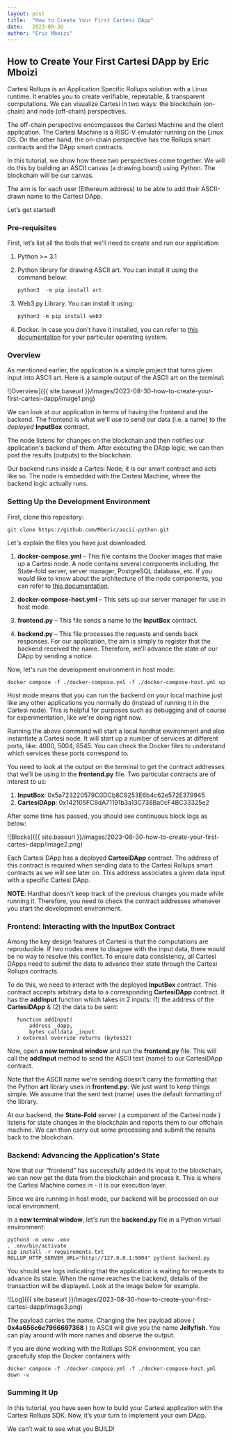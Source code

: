 ```yaml
---
layout: post
title:  "How to Create Your First Cartesi DApp"
date:   2023-08-30
author: "Eric Mboizi"
---
```


## How to Create Your First Cartesi DApp by Eric Mboizi

Cartesi Rollups is an Application Specific Rollups solution with a Linux runtime. It enables you to create verifiable, repeatable, & transparent computations. We can visualize Cartesi in two ways: the blockchain (on-chain) and node (off-chain) perspectives. 

The off-chain perspective encompasses the Cartesi Machine and the client application. The Cartesi Machine is a RISC-V emulator running on the Linux OS. On the other hand, the on-chain perspective has the Rollups smart contracts and the DApp smart contracts. 

In this tutorial, we show how these two perspectives come together. We will do this by building an ASCII canvas (a drawing board) using Python. The blockchain will be our canvas. 

The aim is for each user (Ethereum address) to be able to add their ASCII-drawn name to the Cartesi DApp.

Let’s get started!

### Pre-requisites 

First, let’s list all the tools that we’ll need to create and run our application:

1. Python >= 3.1

2. Python library for drawing ASCII art. You can install it using the command below:
   ```python
   python3  -m pip install art
   ```

3. Web3.py Library. You can install it using:

   ```python
   python3 -m pip install web3
   ```

4. Docker. In case you don't have it installed, you can refer to [this documentation](https://docs.docker.com/engine/install/) for your particular operating system.

### Overview 

As mentioned earlier, the application is a simple project that turns given input into ASCII art. Here is a sample output of the ASCII art on the terminal:

![Overview]({{ site.baseurl }}/images/2023-08-30-how-to-create-your-first-cartesi-dapp/image1.png)

We can look at our application in terms of having the frontend and the backend. The frontend is what we'll use to send our data (i.e. a name) to the *deployed* **InputBox** contract. 

The node listens for changes on the blockchain and then notifies our application's backend of them. After executing the DApp logic, we can then post the results (outputs) to the blockchain.

Our backend runs inside a Cartesi Node; it is our smart contract and acts like so. The node is embedded with the Cartesi Machine, where the backend logic actually runs.

### Setting Up the Development Environment 

First, clone this repository:

```shell
git clone https://github.com/Mberic/ascii-python.git
```

Let's explain the files you have just downloaded. 

1. **docker-compose.yml** – This file contains the Docker images that make up a Cartesi node. A node contains several components including, the State-fold server, server manager, PostgreSQL database, etc. If you would like to know about the architecture of the node components, you can refer to [this documentation](https://github.com/cartesi/rollups/tree/main/offchain#architecture-overview). 

2. **docker-compose-host.yml** – This sets up our server manager for use in host mode.

3. **frontend.py** – This file sends a name to the **InputBox** contract.

4. **backend.py** – This file processes the requests and sends back responses. For our application, the aim is simply to register that the backend received the name. 
   Therefore, we'll advance the state of our DApp by sending  a notice. 

Now, let's run the development environment in host mode: 

```shell
docker compose -f ./docker-compose.yml -f ./docker-compose-host.yml up
```

Host mode means that you can run the backend on your local machine just like any other applications you normally do (instead of running it in the Cartesi node). This is helpful for purposes such as debugging and of course for experimentation, like we're doing right now.

Running the above command will start a local hardhat environment and also instantiate a Cartesi node. It will start up a number of services at different ports, like: 4000, 5004, 8545. You can check the Docker files to understand which services these ports correspond to.

You need to look at the output on the terminal to get the contract addresses that we’ll be using in the **frontend.py** file. Two particular contracts are of interest to us:

1. **InputBox**: 0x5a723220579C0DCb8C9253E6b4c62e572E379945
2. **CartesiDApp**: 0x142105FC8dA71191b3a13C738Ba0cF4BC33325e2

After some time has passed, you should see continuous block logs as below:

![Blocks]({{ site.baseurl }}/images/2023-08-30-how-to-create-your-first-cartesi-dapp/image2.png)

Each Cartesi DApp has a deployed **CartesiDApp** contract. The address of this contract is required when sending data to the Cartesi Rollups smart contracts as we will see later on. This address associates a given data input with a specific Cartesi DApp.

**NOTE**: Hardhat doesn't keep track of the previous changes you made while running it. Therefore, you need to check the contract addresses whenever you start the development environment. 

### Frontend: Interacting with the InputBox Contract

Among the key design features of Cartesi is that the computations are reproducible. If two nodes were to disagree with the input data, there would be no way to resolve this conflict. To ensure data consistency, all Cartesi DApps need to submit the data to advance their state through the Cartesi Rollups contracts. 

To do this, we need to interact with the deployed **InputBox** contract. This contract accepts arbitrary data to a corresponding **CartesiDApp** contract. It has the **addInput** function which takes in 2 inputs:  (1) the address of the **CartesiDApp** & (2) the data to be sent:

```solidity
   function addInput(
       address _dapp,
       bytes calldata _input
   ) external override returns (bytes32)
```

Now, open **a new terminal window** and run the **frontend.py** file. This will call the **addInput** method to send the ASCII text (name) to our CartesiDApp contract.

Note that the ASCII name we're sending doesn't carry the formatting that the Python **art** library uses in **frontend.py**. We just want to keep things simple. We assume that the sent text (name) uses the default formatting of the library. 

At our backend, the **State-Fold** server ( a component of the Cartesi node ) listens for state changes in the blockchain and reports them to our offchain machine. We can then carry out some processing and submit the results back to the blockchain. 

### Backend: Advancing the Application's State

Now that our “frontend” has successfully added its input to the blockchain, we can now get the data from the blockchain and process it. This is where the Cartesi Machine comes in - it is our execution layer. 

Since we are running in host mode, our backend will be processed on our local environment. 

In a **new terminal window**, let's run the **backend.py** file in a Python virtual environment:

```shell
python3 -m venv .env
. .env/bin/activate
pip install -r requirements.txt
ROLLUP_HTTP_SERVER_URL="http://127.0.0.1:5004" python3 backend.py
```

You should see logs indicating that the application is waiting for requests to advance its state. When the name reaches the backend, details of the transaction will be displayed. Look at the image below for example.

![Log]({{ site.baseurl }}/images/2023-08-30-how-to-create-your-first-cartesi-dapp/image3.png)


The payload carries the name. Changing the hex payload above ( **0x4a656c6c7966697368** ) to ASCII will give you the name **Jellyfish**. You can play around with more names and observe the output.

If you are done working with the Rollups SDK environment, you can gracefully stop the Docker containers with:

```shell
docker compose -f ./docker-compose.yml -f ./docker-compose-host.yml down -v
```

### Summing It Up

In this tutorial, you have seen how to build your Cartesi application with the Cartesi Rollups SDK. Now, it’s your turn to implement your own DApp. 

We can’t wait to see what you BUILD!
